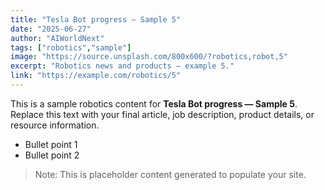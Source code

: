```yaml
---
title: "Tesla Bot progress — Sample 5"
date: "2025-06-27"
author: "AIWorldNext"
tags: ["robotics","sample"]
image: "https://source.unsplash.com/800x600/?robotics,robot,5"
excerpt: "Robotics news and products — example 5."
link: "https://example.com/robotics/5"
---
```


This is a sample robotics content for **Tesla Bot progress — Sample 5**. Replace this text with your final article, job description, product details, or resource information.

- Bullet point 1
- Bullet point 2

> Note: This is placeholder content generated to populate your site.
